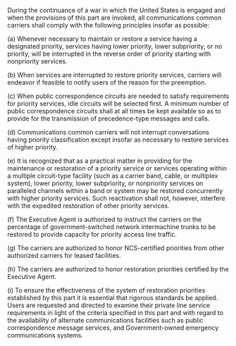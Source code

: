During the continuance of a war in which the United States is engaged and when the provisions of this part are invoked, all communications common carriers shall comply with the following principles insofar as possible:

(a) Whenever necessary to maintain or restore a service having a designated priority, services having lower priority, lower subpriority, or no priority, will be interrupted in the reverse order of priority starting with nonpriority services.

(b) When services are interrupted to restore priority services, carriers will endeavor if feasible to notify users of the reason for the preemption.

(c) When public correspondence circuits are needed to satisfy requirements for priority services, idle circuits will be selected first. A minimum number of public correspondence circuits shall at all times be kept available so as to provide for the transmission of precedence-type messages and calls.
          

(d) Communications common carriers will not interrupt conversations having priority classification except insofar as necessary to restore services of higher priority.

(e) It is recognized that as a practical matter in providing for the maintenance or restoration of a priority service or services operating within a multiple circuit-type facility (such as a carrier band, cable, or multiplex system), lower priority, lower subpriority, or nonpriority services on paralleled channels within a band or system may be restored concurrently with higher priority services. Such reactivation shall not, however, interfere with the expedited restoration of other priority services.

(f) The Executive Agent is authorized to instruct the carriers on the percentage of government-switched network intermachine trunks to be restored to provide capacity for priority access line traffic.

(g) The carriers are authorized to honor NCS-certified priorities from other authorized carriers for leased facilities.

(h) The carriers are authorized to honor restoration priorities certified by the Executive Agent.

(i) To ensure the effectiveness of the system of restoration priorities established by this part it is essential that rigorous standards be applied. Users are requested and directed to examine their private line service requirements in light of the criteria specified in this part and with regard to the availability of alternate communications facilities such as public correspondence message services, and Government-owned emergency communications systems.

